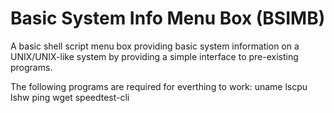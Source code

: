 # Basic System Info Menu Box (BSIMB)
A basic shell script menu box providing basic system information on a UNIX/UNIX-like system by providing a simple interface to pre-existing programs.

The following programs are required for everthing to work:
uname
lscpu
lshw
ping
wget
speedtest-cli
